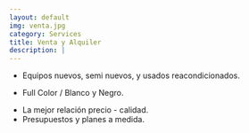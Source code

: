 ```yaml
---
layout: default
img: venta.jpg
category: Services
title: Venta y Alquiler
description: |
---
```

* Equipos nuevos, semi nuevos, y usados reacondicionados.
+ Full Color / Blanco y Negro.
* La mejor relación precio - calidad.
* Presupuestos y planes a medida.
